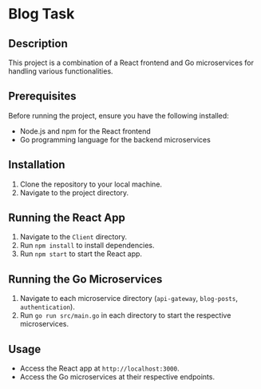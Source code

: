 

# Blog Task

## Description

This project is a combination of a React frontend and Go microservices for handling various functionalities.

## Prerequisites

Before running the project, ensure you have the following installed:

- Node.js and npm for the React frontend
- Go programming language for the backend microservices

## Installation

1. Clone the repository to your local machine.
2. Navigate to the project directory.

## Running the React App

1. Navigate to the `Client` directory.
2. Run `npm install` to install dependencies.
3. Run `npm start` to start the React app.

## Running the Go Microservices

1. Navigate to each microservice directory (`api-gateway`, `blog-posts`, `authentication`).
2. Run `go run src/main.go` in each directory to start the respective microservices.

## Usage

- Access the React app at `http://localhost:3000`.
- Access the Go microservices at their respective endpoints.
